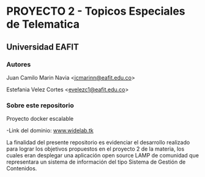# PROYECTO 2 - Topicos Especiales de Telematica

## Universidad EAFIT

### Autores

Juan Camilo Marin Navia <[jcmarinn@eafit.edu.co](mailto:jcmarinn@eafit.edu.co)>

Estefania Velez Cortes <[evelezc1@eafit.edu.co](mailto:evelezc1@eafit.edu.co)>

### Sobre este repositorio

Proyecto docker escalable

-Link del dominio: www.widelab.tk

La finalidad del presente repositorio es evidenciar el desarrollo realizado para lograr los objetivos propuestos en el proyecto 2 de la materia, los cuales eran desplegar una aplicación open source LAMP de comunidad que representara un sistema de información del tipo Sistema de Gestión de Contenidos.
